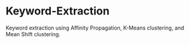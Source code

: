 # Keyword-Extraction
Keyword extraction using Affinity Propagation, K-Means clustering, and Mean Shift clustering.
